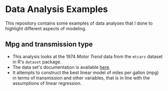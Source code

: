 Data Analysis Examples
==========

This repository contains some examples of data analyses that I done to highlight different aspects of modeling.

## Mpg and transmission type
- This analysis looks at the 1974 *Motor Trend* data from the `mtcars` dataset in R's `dataset` package.
- The data set's documentation is available [here](https://stat.ethz.ch/R-manual/R-devel/library/datasets/html/mtcars.html).
- It attempts to construct the best linear model of miles per gallon (mpg) in terms of transmission and other variables, that is in line with the assumptions of linear regression.

